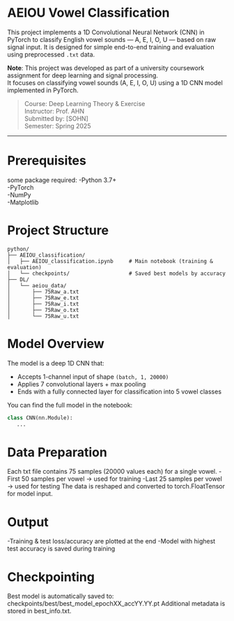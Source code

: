 # AEIOU Vowel Classification
This project implements a 1D Convolutional Neural Network (CNN) in PyTorch to classify English vowel sounds — A, E, I, O, U — based on raw signal input. It is designed for simple end-to-end training and evaluation using preprocessed `.txt` data.

**Note**: This project was developed as part of a university coursework assignment for deep learning and signal processing.  
It focuses on classifying vowel sounds (A, E, I, O, U) using a 1D CNN model implemented in PyTorch.
> Course: Deep Learning Theory & Exercise <br>
> Instructor: Prof. AHN <br>
> Submitted by: [SOHN] <br>
> Semester: Spring 2025 <br>
---

# Prerequisites
some package required:
-Python 3.7+ <br>
-PyTorch <br>
-NumPy <br>
-Matplotlib <br>

# Project Structure
```
python/
├── AEIOU_classification/
│   ├── AEIOU_classification.ipynb     # Main notebook (training & evaluation)
│   └── checkpoints/                   # Saved best models by accuracy
├── DL/
│   └── aeiou_data/
│       ├── 75Raw_a.txt
│       ├── 75Raw_e.txt
│       ├── 75Raw_i.txt
│       ├── 75Raw_o.txt
│       └── 75Raw_u.txt
```

# Model Overview
The model is a deep 1D CNN that:
- Accepts 1-channel input of shape `(batch, 1, 20000)`
- Applies 7 convolutional layers + max pooling
- Ends with a fully connected layer for classification into 5 vowel classes

You can find the full model in the notebook:
```python
class CNN(nn.Module):
   ...
```

# Data Preparation
Each txt file contains 75 samples (20000 values each) for a single vowel.
-First 50 samples per vowel → used for training
-Last 25 samples per vowel → used for testing
The data is reshaped and converted to torch.FloatTensor for model input.

# Output
-Training & test loss/accuracy are plotted at the end
-Model with highest test accuracy is saved during training

# Checkpointing
Best model is automatically saved to: checkpoints/best/best_model_epochXX_accYY.YY.pt
Additional metadata is stored in best_info.txt.

